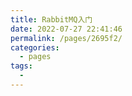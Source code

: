 ```yaml
---
title: RabbitMQ入门
date: 2022-07-27 22:41:46
permalink: /pages/2695f2/
categories:
  - pages
tags:
  - 
---
```

